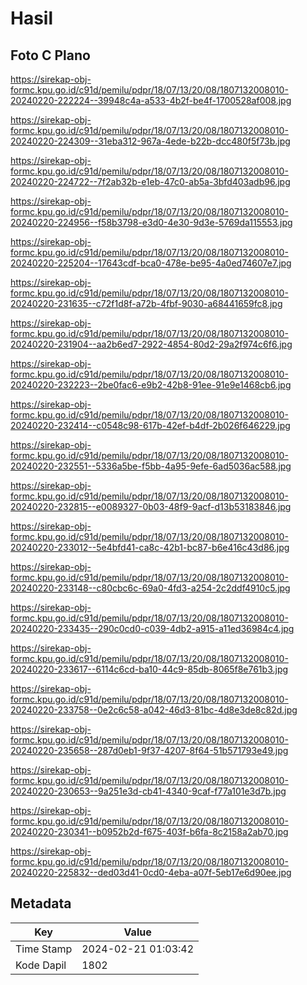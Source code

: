 # Hasil

## Foto C Plano

https://sirekap-obj-formc.kpu.go.id/c91d/pemilu/pdpr/18/07/13/20/08/1807132008010-20240220-222224--39948c4a-a533-4b2f-be4f-1700528af008.jpg

https://sirekap-obj-formc.kpu.go.id/c91d/pemilu/pdpr/18/07/13/20/08/1807132008010-20240220-224309--31eba312-967a-4ede-b22b-dcc480f5f73b.jpg

https://sirekap-obj-formc.kpu.go.id/c91d/pemilu/pdpr/18/07/13/20/08/1807132008010-20240220-224722--7f2ab32b-e1eb-47c0-ab5a-3bfd403adb96.jpg

https://sirekap-obj-formc.kpu.go.id/c91d/pemilu/pdpr/18/07/13/20/08/1807132008010-20240220-224956--f58b3798-e3d0-4e30-9d3e-5769da115553.jpg

https://sirekap-obj-formc.kpu.go.id/c91d/pemilu/pdpr/18/07/13/20/08/1807132008010-20240220-225204--17643cdf-bca0-478e-be95-4a0ed74607e7.jpg

https://sirekap-obj-formc.kpu.go.id/c91d/pemilu/pdpr/18/07/13/20/08/1807132008010-20240220-231635--c72f1d8f-a72b-4fbf-9030-a68441659fc8.jpg

https://sirekap-obj-formc.kpu.go.id/c91d/pemilu/pdpr/18/07/13/20/08/1807132008010-20240220-231904--aa2b6ed7-2922-4854-80d2-29a2f974c6f6.jpg

https://sirekap-obj-formc.kpu.go.id/c91d/pemilu/pdpr/18/07/13/20/08/1807132008010-20240220-232223--2be0fac6-e9b2-42b8-91ee-91e9e1468cb6.jpg

https://sirekap-obj-formc.kpu.go.id/c91d/pemilu/pdpr/18/07/13/20/08/1807132008010-20240220-232414--c0548c98-617b-42ef-b4df-2b026f646229.jpg

https://sirekap-obj-formc.kpu.go.id/c91d/pemilu/pdpr/18/07/13/20/08/1807132008010-20240220-232551--5336a5be-f5bb-4a95-9efe-6ad5036ac588.jpg

https://sirekap-obj-formc.kpu.go.id/c91d/pemilu/pdpr/18/07/13/20/08/1807132008010-20240220-232815--e0089327-0b03-48f9-9acf-d13b53183846.jpg

https://sirekap-obj-formc.kpu.go.id/c91d/pemilu/pdpr/18/07/13/20/08/1807132008010-20240220-233012--5e4bfd41-ca8c-42b1-bc87-b6e416c43d86.jpg

https://sirekap-obj-formc.kpu.go.id/c91d/pemilu/pdpr/18/07/13/20/08/1807132008010-20240220-233148--c80cbc6c-69a0-4fd3-a254-2c2ddf4910c5.jpg

https://sirekap-obj-formc.kpu.go.id/c91d/pemilu/pdpr/18/07/13/20/08/1807132008010-20240220-233435--290c0cd0-c039-4db2-a915-a11ed36984c4.jpg

https://sirekap-obj-formc.kpu.go.id/c91d/pemilu/pdpr/18/07/13/20/08/1807132008010-20240220-233617--6114c6cd-ba10-44c9-85db-8065f8e761b3.jpg

https://sirekap-obj-formc.kpu.go.id/c91d/pemilu/pdpr/18/07/13/20/08/1807132008010-20240220-233758--0e2c6c58-a042-46d3-81bc-4d8e3de8c82d.jpg

https://sirekap-obj-formc.kpu.go.id/c91d/pemilu/pdpr/18/07/13/20/08/1807132008010-20240220-235658--287d0eb1-9f37-4207-8f64-51b571793e49.jpg

https://sirekap-obj-formc.kpu.go.id/c91d/pemilu/pdpr/18/07/13/20/08/1807132008010-20240220-230653--9a251e3d-cb41-4340-9caf-f77a101e3d7b.jpg

https://sirekap-obj-formc.kpu.go.id/c91d/pemilu/pdpr/18/07/13/20/08/1807132008010-20240220-230341--b0952b2d-f675-403f-b6fa-8c2158a2ab70.jpg

https://sirekap-obj-formc.kpu.go.id/c91d/pemilu/pdpr/18/07/13/20/08/1807132008010-20240220-225832--ded03d41-0cd0-4eba-a07f-5eb17e6d90ee.jpg


## Metadata

| Key        | Value               |
| ---------- | ------------------- |
| Time Stamp | 2024-02-21 01:03:42 |
| Kode Dapil | 1802                |



